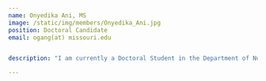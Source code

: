 ```yaml
---
name: Onyedika Ani, MS
image: /static/img/members/Onyedika_Ani.jpg
position: Doctoral Candidate
email: ogang(at) missouri.edu


description: "I am currently a Doctoral Student in the Department of Nutrition and Exercise Physiology, University of Missouri-Columbia. I hold bachelor’s and master’s degrees in Biochemistry from Ebonyi State University, Nigeria, and the University of Ilorin, Nigeria respectively. After that I moved to England to study Public Health nutrition at the University of Chester, UK, where I qualified as a Registered Associate Nutritionist with the Association for Nutrition, UK. I am passionate about research on nutritional interventions for the improvement of cardiometabolic health. More so, how optimal lifestyle behaviors could be beneficial in improving health and well-being."

---
```

